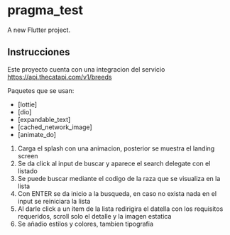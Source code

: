 # pragma_test

A new Flutter project.

## Instrucciones 

Este proyecto cuenta con una integracion del servicio https://api.thecatapi.com/v1/breeds

Paquetes que se usan:

- [lottie]
- [dio]
- [expandable_text]
- [cached_network_image]
- [animate_do]

1. Carga el splash con una animacion, posterior se muestra el landing screen
2. Se da click al input de buscar y aparece el search delegate con el listado
3. Se puede buscar mediante el codigo de la raza que se visualiza en la lista
4. Con ENTER se da inicio a la busqueda, en caso no exista nada en el input se reiniciara la lista
5. Al darle click a un item de la lista redirigira el datella con los requisitos requeridos, scroll solo el detalle y la imagen estatica
6. Se añadio estilos y colores, tambien tipografia
